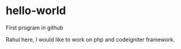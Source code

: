 # hello-world
First program in github

Rahul here, I would like to work on php and codeigniter framework.
